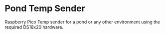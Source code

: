# Pond Temp Sender
Raspberry Pico Temp sender for a pond or any other environment using the required DS18x20 hardware.

